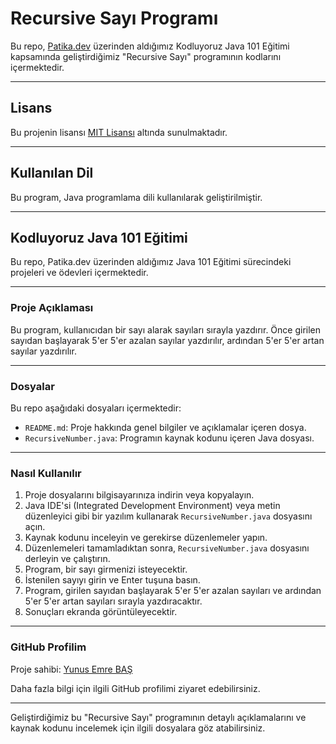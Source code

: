 # Recursive Sayı Programı

Bu repo, [Patika.dev](https://www.patika.dev/tr) üzerinden aldığımız Kodluyoruz Java 101 Eğitimi kapsamında geliştirdiğimiz "Recursive Sayı" programının kodlarını içermektedir.

---

## Lisans

Bu projenin lisansı [MIT Lisansı](https://opensource.org/licenses/MIT) altında sunulmaktadır.

---

## Kullanılan Dil

Bu program, Java programlama dili kullanılarak geliştirilmiştir.

---

## Kodluyoruz Java 101 Eğitimi

Bu repo, Patika.dev üzerinden aldığımız Java 101 Eğitimi sürecindeki projeleri ve ödevleri içermektedir.

---

### Proje Açıklaması

Bu program, kullanıcıdan bir sayı alarak sayıları sırayla yazdırır. Önce girilen sayıdan başlayarak 5'er 5'er azalan sayılar yazdırılır, ardından 5'er 5'er artan sayılar yazdırılır.

---

### Dosyalar

Bu repo aşağıdaki dosyaları içermektedir:

- `README.md`: Proje hakkında genel bilgiler ve açıklamalar içeren dosya.
- `RecursiveNumber.java`: Programın kaynak kodunu içeren Java dosyası.

---

### Nasıl Kullanılır

1. Proje dosyalarını bilgisayarınıza indirin veya kopyalayın.
2. Java IDE'si (Integrated Development Environment) veya metin düzenleyici gibi bir yazılım kullanarak `RecursiveNumber.java` dosyasını açın.
3. Kaynak kodunu inceleyin ve gerekirse düzenlemeler yapın.
4. Düzenlemeleri tamamladıktan sonra, `RecursiveNumber.java` dosyasını derleyin ve çalıştırın.
5. Program, bir sayı girmenizi isteyecektir.
6. İstenilen sayıyı girin ve Enter tuşuna basın.
7. Program, girilen sayıdan başlayarak 5'er 5'er azalan sayıları ve ardından 5'er 5'er artan sayıları sırayla yazdıracaktır.
8. Sonuçları ekranda görüntüleyecektir.

---

### GitHub Profilim

Proje sahibi: [Yunus Emre BAŞ](https://github.com/emreyunubas)

Daha fazla bilgi için ilgili GitHub profilimi ziyaret edebilirsiniz.

---

Geliştirdiğimiz bu "Recursive Sayı" programının detaylı açıklamalarını ve kaynak kodunu incelemek için ilgili dosyalara göz atabilirsiniz.
